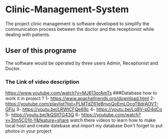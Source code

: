 # Clinic-Management-System
The project clinic management is software developed to simplify the communication
process between the doctor and the receptionist while dealing with patients.
## User of this programe
The software would be operated by three users Admin, Receptionist and Doctor.
### The Link of video description
https://www.youtube.com/watch?v=MJ613orAmTs
###Database how to work it in project ? 
1- https://www.apachefriends.org/download.html
2- https://youtube.com/playlist?list=PLMTdZ61eBnyoQoEmLOcgTBdrAOVT-GFju
3- https://youtu.be/LRWtCFQe69c
4- https://youtu.be/Lq8V-pD4qCo
5- https://youtu.be/lkQSltTG43Q
6- https://youtube.com/watch?v=3tm5C01it-Y&feature=share
watch there videos to learn how to make local host and create datebase and import my database 
Don't forget to put photos in your project
